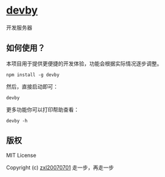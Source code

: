# [devby](https://github.com/fragement-contrib/devby)
开发服务器

## 如何使用？

本项目用于提供更便捷的开发体验，功能会根据实际情况逐步调整。

```
npm install -g devby
```

然后，直接启动即可：

```
devby
```

更多功能你可以打印帮助查看：

```
devby -h
```

## 版权

MIT License

Copyright (c) [zxl20070701](https://zxl20070701.github.io/notebook/home.html) 走一步，再走一步